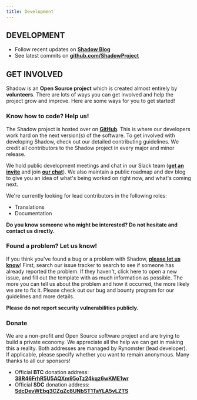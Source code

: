 ```yaml
---
title: Development
---
```


## DEVELOPMENT

- Follow recent updates on **[Shadow Blog](http://blog.shadowproject.io/)**
- See latest commits on **[github.com/ShadowProject](https://github.com/shadowproject/shadow)**

## GET INVOLVED

Shadow is an **Open Source project** which is created almost entirely by **volunteers**. There are lots of ways you can get involved and help the project grow and improve. Here are some ways for you to get started!

### **Know how to code? Help us!**

The Shadow project is hosted over on **[GitHub](https://github.com/ShadowProject/)**. This is where our developers work hard on the next version(s) of the software. To get involved with developing Shadow, check out our detailed contributing guidelines. We credit all contributors to the Shadow project in every major and minor release.

We hold public development meetings and chat in our Slack team (**[get an invite](https://slack.shadowproject.io/)** and join **[our chat](https://shadowproject.slack.com/)**). We also maintain a public roadmap and dev blog to give you an idea of what's being worked on right now, and what's coming next.

We're currently looking for lead contributors in the following roles:

- Translations
- Documentation

**Do you know someone who might be interested? Do not hesitate and contact us directly.**

### Found a problem? Let us know!

If you think you've found a bug or a problem with Shadow, **[please let us know](https://shadowproject.io/bug-bounties)**! First, search our issue tracker to search to see if someone has already reported the problem. If they haven't, click here to open a new issue, and fill out the template with as much information as possible. The more you can tell us about the problem and how it occurred, the more likely we are to fix it. Please check out our bug and bounty program for our guidelines and more details.

**Please do not report security vulnerabilities publicly.**

### Donate

We are a non-profit and Open Source software project and are trying to build a private economy. We appreciate all the help we can get in making this a reality. Both addresses are managed by Rynomster (lead developer). If applicable, please specify whether you want to remain anonymous. Many thanks to all our sponsors!

- Official **BTC** donation address: **[38R46FrhR5U5AQXm95oTz24kqz6wKME1wr](bitcoin:38R46FrhR5U5AQXm95oTz24kqz6wKME1wr&label=SDC%20Dev%20Fund)**
- Official **SDC** donation address: **[SdcDevWEbq3CZgZc8UNbST1TaYLA5vLZTS](shadowcoin:SdcDevWEbq3CZgZc8UNbST1TaYLA5vLZTS&label=SDC%20Dev%20Fund)**
